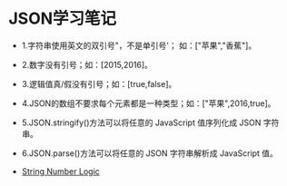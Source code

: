 # JSON学习笔记
- 1.字符串使用英文的双引号"，不是单引号'；  如：["苹果","香蕉"]。
- 2.数字没有引号；如：[2015,2016]。
- 3.逻辑值真/假没有引号；如：[true,false]。
- 4.JSON的数组不要求每个元素都是一种类型；如：["苹果",2016,true]。
- 5.JSON.stringify()方法可以将任意的 JavaScript 值序列化成 JSON 字符串。
- 6.JSON.parse()方法可以将任意的 JSON 字符串解析成 JavaScript 值。

- [String Number Logic](https://bigdata-mindstorms.github.io/d3-playground/#https://bigdata-mindstorms.github.io/d3-playground/lrl1225/2016/01/27/str_num_logic.js)
